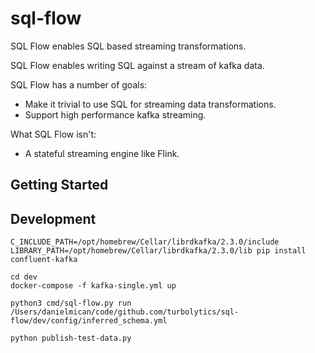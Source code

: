 # sql-flow

SQL Flow enables SQL based streaming transformations. 

SQL Flow enables writing SQL against a stream of kafka data.

SQL Flow has a number of goals:
- Make it trivial to use SQL for streaming data transformations.
- Support high performance kafka streaming.

What SQL Flow isn't:
- A stateful streaming engine like Flink. 


## Getting Started



## Development 

```
C_INCLUDE_PATH=/opt/homebrew/Cellar/librdkafka/2.3.0/include LIBRARY_PATH=/opt/homebrew/Cellar/librdkafka/2.3.0/lib pip install confluent-kafka
```

```
cd dev 
docker-compose -f kafka-single.yml up
```

```
python3 cmd/sql-flow.py run /Users/danielmican/code/github.com/turbolytics/sql-flow/dev/config/inferred_schema.yml

python publish-test-data.py
```
